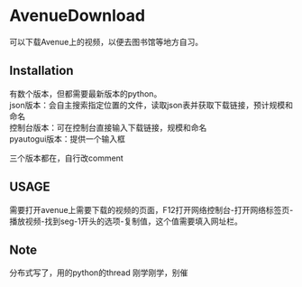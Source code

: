# AvenueDownload

可以下载Avenue上的视频，以便去图书馆等地方自习。

## Installation

有数个版本，但都需要最新版本的python。  
json版本：会自主搜索指定位置的文件，读取json表并获取下载链接，预计规模和命名  
控制台版本：可在控制台直接输入下载链接，规模和命名  
pyautogui版本：提供一个输入框  
  
三个版本都在，自行改comment  

## USAGE
需要打开avenue上需要下载的视频的页面，F12打开网络控制台-打开网络标签页-播放视频-找到seg-1开头的选项-复制值，这个值需要填入网址栏。  

## Note
分布式写了，用的python的thread
刚学刚学，别催
